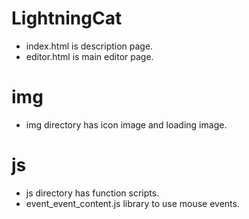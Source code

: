 # LightningCat
- index.html is description page.
- editor.html is main editor page.

# img
- img directory has icon image and loading image.

# js
- js directory has function scripts.
- event_event_content.js library to use mouse events.
